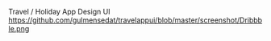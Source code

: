Travel / Holiday App Design UI
https://github.com/gulmensedat/travelappui/blob/master/screenshot/Dribbble.png
